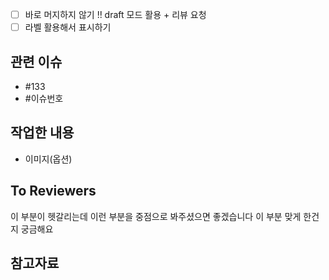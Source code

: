 - [ ] 바로 머지하지 않기 !! draft 모드 활용 + 리뷰 요청
- [ ] 라벨 활용해서 표시하기

## 관련 이슈
- #133
- #이슈번호
## 작업한 내용
- 이미지(옵션)
## To Reviewers
이 부분이 헷갈리는데 이런 부분을 중점으로 봐주셨으면 좋겠습니다
이 부분 맞게 한건지 궁금해요
## 참고자료
